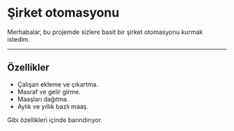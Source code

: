 # Şirket otomasyonu

Merhabalar, bu projemde sizlere basit bir şirket otomasyonu kurmak istedim. 

---



## Özellikler

- Çalışan ekleme ve çıkartma.
- Masraf ve gelir girme.
- Maaşları dağıtma.
- Aylık ve yıllık bazlı maaş.

Gibi özellikleri içinde barındırıyor.
